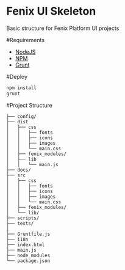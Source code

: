 Fenix UI Skeleton
=======

Basic structure for Fenix Platform UI projects


#Requirements

* [NodeJS](http://nodejs.org/)
* [NPM](https://npmjs.org/) 
* [Grunt](http://gruntjs.com/)


#Deploy

```bash
npm install
grunt
```

#Project Structure

```
├── config/
├── dist
│   ├── css
│   │   ├── fonts
│   │   ├── icons
│   │   ├── images
│   │   └── main.css
│   ├── fenix_modules/
│   ├── lib
│   │   └── main.js
├── docs/
├── src
│   ├── css
│   │   ├── fonts
│   │   ├── icons
│   │   ├── images
│   │   └── main.css
│   ├── fenix_modules/
│   └── lib/
├── scripts/
├── tests/
│
├── Gruntfile.js
├── i18n
├── index.html
├── main.js
├── node_modules
└── package.json

```
